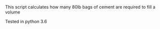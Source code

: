This script calculates how many 80lb bags of cement are required to fill a volume

Tested in python 3.6
